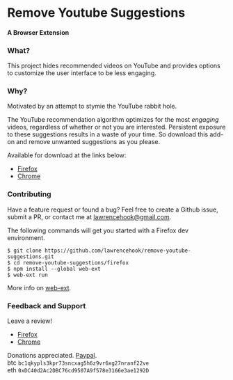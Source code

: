 # Remove Youtube Suggestions
#### A Browser Extension


### What?
This project hides recommended videos on YouTube and provides options to customize the user interface to be less engaging.

### Why?
Motivated by an attempt to stymie the YouTube rabbit hole.

The YouTube recommendation algorithm optimizes for the most _engaging_ videos, regardless of whether or not you are interested. Persistent exposure to these suggestions results in a waste of your time. So download this add-on and remove unwanted suggestions as you please.

Available for download at the links below:
- [Firefox](https://addons.mozilla.org/en-US/firefox/addon/remove-youtube-s-suggestions)
- [Chrome](https://chrome.google.com/webstore/detail/remove-youtube-suggestion/cdhdichomdnlaadbndgmagohccgpejae)

### Contributing
Have a feature request or found a bug? Feel free to create a Github issue, submit a PR, or contact me at lawrencehook@gmail.com.

The following commands will get you started with a Firefox dev environment.

```
$ git clone https://github.com/lawrencehook/remove-youtube-suggestions.git
$ cd remove-youtube-suggestions/firefox
$ npm install --global web-ext
$ web-ext run
```

More info on [web-ext](https://extensionworkshop.com/documentation/develop/getting-started-with-web-ext).

### Feedback and Support
Leave a review!
- [Firefox](https://addons.mozilla.org/en-US/firefox/addon/remove-youtube-s-suggestions)
- [Chrome](https://chrome.google.com/webstore/detail/remove-youtube-suggestion/cdhdichomdnlaadbndgmagohccgpejae)

Donations appreciated. [Paypal](https://www.paypal.com/cgi-bin/webscr?cmd=_donations&business=FF9K9YD6K6SWG&currency_code=USD&source=url&amount=5).  
btc `bc1qkypls3kpr73sncxag5h6z9vr6xg27nranf22ve`  
eth `0xDC40d2Ac2DBC76cd9507A9f578e3166e3ae1292D`  
